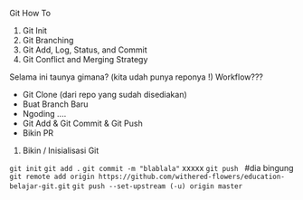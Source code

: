 Git How To
1. Git Init
2. Git Branching
3. Git Add, Log, Status, and Commit
3. Git Conflict and Merging Strategy

Selama ini taunya gimana? (kita udah punya reponya !)
Workflow???
- Git Clone (dari repo yang sudah disediakan)
- Buat Branch Baru
- Ngoding ....
- Git Add & Git Commit & Git Push
- Bikin PR

1. Bikin / Inisialisasi Git

`git init`
`git add .`
`git commit -m "blablala"`
xxxxx `git push ` #dia bingung
`git remote add origin https://github.com/withered-flowers/education-belajar-git.git`
`git push --set-upstream (-u) origin master`